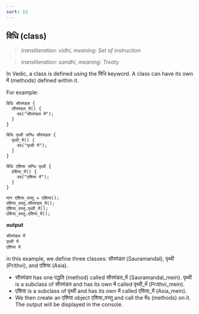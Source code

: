```yaml
---
sort: 12
---
```

## विधि (class)

>_transliteration: vidhi, meaning: Set of instruction_

>_transliteration: sandhi, meaning: Treaty_


In Vedic, a class is defined using the विधि keyword.
A class can have its own में (methods) defined within it.

For example:

```ved
विधि सौरमंडल {
  सौरमंडल_में() {
    वद("सौरमंडल में");
  }
}

विधि पृथ्वी सन्धि सौरमंडल {
  पृथ्वी_में() {
    वद("पृथ्वी में");
  }
}

विधि एशिया सन्धि पृथ्वी {
  एशिया_में() {
    वद("एशिया में");
  }
}

मान एशिया_वस्तु = एशिया();
एशिया_वस्तु.सौरमंडल_में();
एशिया_वस्तु.पृथ्वी_में();
एशिया_वस्तु.एशिया_में();
```

**output**

```bash
सौरमंडल में
पृथ्वी में
एशिया में
```

in this example, we define three classes: सौरमंडल (Sauramandal), पृथ्वी (Prithvi), and एशिया (Asia).

- सौरमंडल has one पद्धति (method) called सौरमंडल_में (Sauramandal_mein).
पृथ्वी is a subclass of सौरमंडल and has its own में called पृथ्वी_में (Prithvi_mein).
- एशिया is a subclass of पृथ्वी and has its own में called एशिया_में (Asia_mein).
- We then create an एशिया object एशिया_वस्तु and call the मेंs (methods) on it. The output will be displayed in the console.